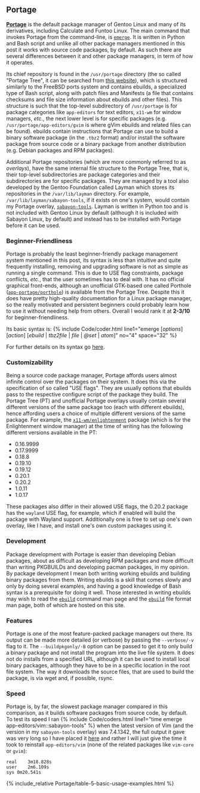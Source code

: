 ## Portage
[**Portage**](https://wiki.gentoo.org/wiki/Portage) is the default package manager of Gentoo Linux and many of its derivatives, including Calculate and Funtoo Linux. The main command that invokes Portage from the command-line, is [`emerge`](https://fusion809.github.io/man/emerge.1.html). It is written in Python and Bash script and unlike all other package managers mentioned in this post it works with source code packages, by default. As such there are several differences between it and other package managers, in term of how it operates.

Its chief repository is found in the `/usr/portage` directory (the so called "Portage Tree", it can be searched from [this website](https://packages.gentoo.org)), which is structured similarly to the FreeBSD ports system and contains ebuilds, a specialized type of Bash script, along with patch files and Manifests (a file that contains checksums and file size information about ebuilds and other files). This structure is such that the top-level subdirectory of `/usr/portage` is for package categories like `app-editors` for text editors, `x11-wm` for window managers, *etc.*, the next lower level is for specific packages (e.g. `/usr/portage/app-editors/gvim` is where gVim ebuilds and related files can be found). ebuilds contain instructions that Portage can use to build a binary software package (in the `.tbz2` format) and/or install the software package from source code or a binary package from another distribution (e.g. Debian packages and RPM packages).

Additional Portage repositories (which are more commonly referred to as *overlays*), have the same internal file structure to the Portage Tree, that is, their top-level subdirectories are package categories and their subdirectories are for specific packages. They are managed by a tool also developed by the Gentoo Foundation called Layman which stores its repositories in the `/var/lib/layman` directory. For example, `/var/lib/layman/sabayon-tools`, if it exists on one's system, would contain my Portage overlay, [`sabayon-tools`](https://github.com/fusion809/sabayon-tools). Layman is written in Python too and is not included with Gentoo Linux by default (although it is included with Sabayon Linux, by default) and instead has to be installed with Portage before it can be used.  

### Beginner-Friendliness
Portage is probably the least beginner-friendly package management system mentioned in this post, its syntax is less than intuitive and quite frequently installing, removing and upgrading software is not as simple as running a single command. This is due to USE flag constraints, package conflicts, *etc.*, that the user sometimes has to deal with. It has no official graphical front-ends, although an unofficial GTK-based one called Porthole ([`app-portage/porthole`](https://packages.gentoo.org/packages/app-portage/porthole)) is available from the Portage Tree. Despite this it does have pretty high-quality documentation for a Linux package manager, so the really motivated and persistent beginners could probably learn how to use it without needing help from others. Overall I would rank it at **2-3/10** for beginner-friendliness.

Its basic syntax is:
{% include Code/coder.html line1="emerge [<em>options</em>] [<em>action</em>] [<em>ebuild</em> | <em>tbz2file</em> | <em>file</em> | <em>@set</em> | <em>atom</em>]" no="4" space="32" %}

For further details on its syntax go [here](https://fusion809.github.io/2015/12/24/package-management-on-sabayon#emerge-syntax).

### Customizability
Being a source code package manager, Portage affords users almost infinite control over the packages on their system. It does this via the specification of so called "USE flags". They are usually options that ebuilds pass to the respective configure script of the package they build. The Portage Tree (PT) and unofficial Portage overlays usually contain several different versions of the same package too (each with different ebuilds), hence affording users a choice of multiple different versions of the same package. For example, the [`x11-wm/enlightenment`](https://packages.gentoo.org/packages/x11-wm/enlightenment) package (which is for the Enlightenment window manager) at the time of writing has the following different versions available in the PT:

* 0.16.9999
* 0.17.9999
* 0.18.8
* 0.19.10
* 0.19.12
* 0.20.1
* 0.20.2
* 1.0.11
* 1.0.17

These packages also differ in their allowed USE flags, the 0.20.2 package has the `wayland` USE flag, for example, which if enabled will build the package with Wayland support. Additionally one is free to set up one's own overlay, like I have, and install one's own custom packages using it.

### Development
Package development with Portage is easier than developing Debian packages, about as difficult as developing RPM packages and more difficult than writing PKGBUILDs and developing pacman packages, in my opinion. By package development I mean both writing working ebuilds and building binary packages from them. Writing ebuilds is a skill that comes slowly and only by doing several examples, and having a good knowledge of Bash syntax is a prerequisite for doing it well. Those interested in writing ebuilds may wish to read the [`ebuild`](https://fusion809.github.io/man/ebuild.1.html) command man page and the [`ebuild`](https://fusion809.github.io/man/ebuild.5.html) file format man page, both of which are hosted on this site.

### Features
Portage is one of the most feature-packed package managers out there. Its output can be made more detailed (or verbose) by passing the `--verbose/-v` flag to it. The `--buildpkgonly/-B` option can be passed to get it to only build a binary package and not install the program into the live file system. It does not do installs from a specified URL, although it can be used to install local binary packages, although they have to be in a specific location in the root file system. The way it downloads the source files, that are used to build the package, is via wget and, if possible, rsync.

### Speed
Portage is, by far, the slowest package manager compared in this comparison, as it builds software packages from source code, by default. To test its speed I ran {% include Code/coders.html line1="time emerge app-editors/vim::sabayon-tools" %} when the latest version of Vim (and the version in my `sabayon-tools` overlay) was 7.4.1342, the full output it gave was very long so I have placed it [here](https://gist.github.com/c32ec431120dd5b90947) and rather I will just give the time it took to reinstall `app-editors/vim` (none of the related packages like `vim-core` or `gvim`):

~~~
real	3m18.828s
user	2m6.109s
sys	0m20.541s
~~~

{% include_relative Portage/table-5-basic-usage-examples.html %}
